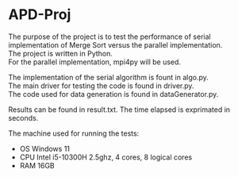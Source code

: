 # APD-Proj
The purpose of the project is to test the performance of serial implementation of Merge Sort versus the parallel implementation. <br/>
The project is written in Python. <br/>
For the parallel implementation, mpi4py will be used. <br/>

The implementation of the serial algorithm is fount in algo.py. <br/>
The main driver for testing the code is found in driver.py. <br/>
The code used for data generation is found in dataGenerator.py. <br/>

Results can be found in result.txt. The time elapsed is exprimated in seconds. <br/>

The machine used for running the tests:
* OS Windows 11
* CPU Intel i5-10300H 2.5ghz, 4 cores, 8 logical cores
* RAM 16GB
